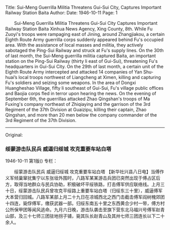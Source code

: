 Title: Sui-Meng Guerrilla Militia Threatens Gui-Sui City, Captures Important Railway Station Baita
Author:
Date: 1946-10-11
Page: 1

　　Sui-Meng Guerrilla Militia
    Threatens Gui-Sui City
    Captures Important Railway Station Baita
    Xinhua News Agency, Xing County, 8th. While Fu Zuoyi's troops were rampaging east of Jining, around Zhangjiakou, a certain Eighth Route Army guerrilla corps suddenly appeared behind Fu's occupied area. With the assistance of local masses and militia, they actively sabotaged the Ping-Sui Railway and struck at Fu's supply lines. On the 30th of last month, the Sui-Meng guerrilla militia captured Baita, an important station on the Ping-Sui Railway (thirty li east of Gui-Sui), threatening Fu's headquarters in Gui-Sui City. On the 29th of last month, a certain unit of the Eighth Route Army intercepted and attacked 14 companies of Yan Shu-huai’s local troops northwest of Liangcheng at Ximen, killing and capturing Fu's soldiers and seizing some weapons. In the area of Dongxi Huangheshao Village, fifty li southeast of Gui-Sui, Fu's village public offices and Baojia corps fled in terror upon hearing the news. On the evening of September 6th, the guerrillas attacked Zhao Qingshan's troops of Ma Fuxing's company northeast of Zhiqiaying and the garrison of the 3rd Regiment of the 37th Division at Guaizipu, killing their captain, Zhao Qingshan, and more than 20 men below the company commander of the 3rd Regiment of the 37th Division.



<hr /> 

Original: 


### 绥蒙游击队民兵  威逼归绥城  攻克重要车站白塔

1946-10-11
第1版()
专栏：

　　绥蒙游击队民兵
    威逼归绥城
    攻克重要车站白塔
    【新华社兴县八日电】当傅作义军倾巢窜扰集宁以东张垣外围时，八路军某某游击兵团已突然出现于傅占区后方，取得当地群众与民兵协助，积极破坏平绥铁路，打击傅军供应联络线。上月三十日，绥蒙游击队民兵曾攻克平绥路上重要车站白塔（归绥东三十里），威逼傅军大本营归回城。八路军某部上月二十九日在凉城西北之西门击截击傅军阎树槐郊团十四连，毙俘傅军，缴获武器一部。归绥东南五十里之东西黄合少村一带，傅方村公所保甲团等闻风逃命。九月六日晚，游击队袭击至旗下营东北马福兴号傅军赵青山部，及三十七师三团驻地拐子铺，毙其队长赵青山及其卅七师三团连长以下二十余人。

